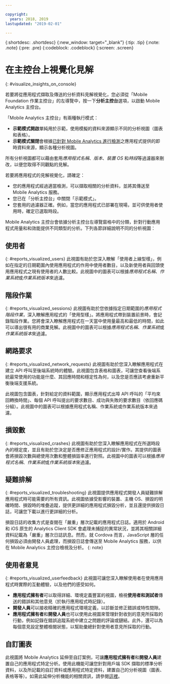 ```yaml
---

copyright:
  years: 2018, 2019
lastupdated: "2019-02-01"

---
```


{:shortdesc: .shortdesc}
{:new_window: target="_blank"}
{:tip: .tip}
{:note: .note}
{:pre: .pre}
{:codeblock: .codeblock}
{:screen: .screen}

# 在主控台上視覺化見解
{: #visualize_insights_on_console}

若要將從應用程式擷取及傳送的分析資料見解視覺化，您必須從「Mobile Foundation 作業主控台」的左導覽中，按一下**分析主控台**選項，以啟動 Mobile Analytics 主控台。

「Mobile Analytics 主控台」有兩種執行模式：
  - **示範模式開啟**單純用於示範，使用模擬的資料來源顯示不同的分析視圖（圖表和表格）。
  - **示範模式關閉**會根據[已針對 Mobile Analytics 進行檢測](/docs/services/mobilefoundation?topic=mobilefoundation-instrument_your_app#instrument_your_app)之應用程式提供的即時資料來源，顯示各種分析視圖。
  
所有分析視圖都可以藉由套用*應用程式名稱*、*版本*、*裝置 OS* 和*時段*等過濾器來刪改，以便您取得不同觀點的見解。

若要將應用程式的見解視覺化，請確定：
  - 您的應用程式經過適當檢測，可以擷取相關的分析資料，並將其傳送至 Mobile Analytics 服務。
  - 您已在「分析主控台」中關閉「示範模式」。
  - 您套用的過濾器正確。例如，當您的應用程式已部署在現場，並可供使用者使用時，確定已選取時段。

Mobile Analytics 主控台會依據分析主控台左導覽窗格中的分類，針對行動應用程式用量和和效能提供不同類型的分析。下列各節詳細說明不同的分析視圖： 


## 使用者
{: #reports_visualized_users}
此視圖有助於您深入瞭解「使用者上線型樣」，例如在指定的日期範圍內使用應用程式的作用中使用者數目，以及新使用者與回頭使用應用程式之現有使用者的人數比較。此視圖中的圖表可以根據*應用程式名稱*、*作業系統*或*作業系統版本*來過濾。

## 階段作業
{: #reports_visualized_sessions}
此視圖有助於您依據指定日期範圍的*應用程式階段作業*，深入瞭解應用程式的「使用型樣」。將應用程式帶到裝置前景時，會記錄階段作業。您將會深入瞭解應用程式在一天當中使用量最高和最低的時間，如此可以導出很有用的商業見解。此視圖中的圖表可以根據*應用程式名稱*、*作業系統*或*作業系統版本*來過濾。

## 網路要求
{: #reports_visualized_network_requests}
此視圖有助於您深入瞭解應用程式在建立 API 呼叫至後端系統時的體驗。此視圖包含表格和圖表，可讓您查看後端系統最常使用的功能是什麼、其回應時間和穩定性為何，以及您是否應該考慮重新平衡後端支援系統。

此視圖包含圖表，針對給定的資料範圍，顯示應用程式出埠 API 呼叫的「平均來回轉換時間」、每個 API 呼叫提出的要求數目、成功與失敗的要求數目（依回應碼分組）。此視圖中的圖表可以根據應用程式名稱、作業系統或作業系統版本來過濾。

## 損毀數
{: #reports_visualized_crashes}
此視圖有助於您深入瞭解應用程式在所選時段內的穩定度，並且有助於您決定是否應修正應用程式的設計/實作。其提供的圖表會將損毀次數與總使用次數和整體損毀率進行對照。此視圖中的圖表可以根據*應用程式名稱*、*作業系統*或*作業系統版本*來過濾。


## 疑難排解
{: #reports_visualized_troubleshooting}
此視圖提供應用程式開發人員疑難排解應用程式時可能需要的所有資訊。此視圖依據受影響的裝置、主機 OS、損毀的明確時間、損毀時的堆疊追蹤，提供更詳細的應用程式損毀分析，並且還提供損毀日誌，可讓您下載以進行更詳細的分析。  

損毀日誌的收集方式是查閱在「嚴重」層次記載的應用程式日誌。適用於 Android 和 iOS 原生的 Analytics Client SDK 會處理未捕捉的異常狀況，並將其相關詳細資料記載為「嚴重」層次日誌訊息。然而，就 Cordova 而言，JavaScript 層的任何損毀必須由開發人員處理，而損毀日誌會傳送至 Mobile Analytics 服務，以供在 Mobile Analytics 主控台檢視及分析。
{: note}


## 使用者意見
{: #reports_visualized_userfeedback}
此視圖可讓您深入瞭解使用者在使用應用程式時實際的互動體驗，以及他們的感受如何。

* **應用程式擁有者**可以取得詳細、環境定義豐富的視圖，檢視**使用者和測試者**傳送的錯誤和其他意見（於執行應用程式時記錄）。
* **開發人員**可以接收精確的應用程式環境定義，以診斷並修正錯誤或特性間隙。
* **應用程式擁有者**和**開發人員**也可以使用此視圖來管理針對收到的意見所採取的行動，例如記錄在錯誤追蹤系統中建立之問題的評論或鏈結。此外，還可以為每個意見設定整體檢閱狀態，以幫助彙總針對使用者意見所採取的行動。

## 自訂圖表
此視圖將 Mobile Analytics 延伸至自訂案例，可讓**應用程式擁有者**和**開發人員**建置自己的應用程式特定分析。使用此機能可讓您針對用戶端 SDK 擷取的標準分析資料，以及所記載的自訂資料或應用程式特定資料，建置自己的分析視圖（圖表、表格等等）。如需此延伸分析機能的相關資訊，請參閱[這裡](/docs/services/mobilefoundation?topic=mobilefoundation-build_custom_charts#build_custom_charts)。

